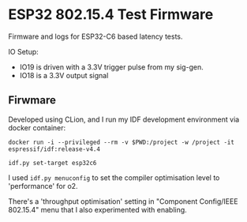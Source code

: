 # ESP32 802.15.4 Test Firmware

Firmware and logs for ESP32-C6 based latency tests.

IO Setup:

- IO19 is driven with a 3.3V trigger pulse from my sig-gen.
- IO18 is a 3.3V output signal

## Firwmare

Developed using CLion, and I run my IDF development environment via docker container:

`docker run -i --privileged --rm -v $PWD:/project -w /project -it espressif/idf:release-v4.4`

`idf.py set-target esp32c6`

I used `idf.py menuconfig` to set the compiler optimisation level to 'performance' for o2.

There's a 'throughput optimisation' setting in "Component Config/IEEE 802.15.4" menu that I also experimented with enabling.
